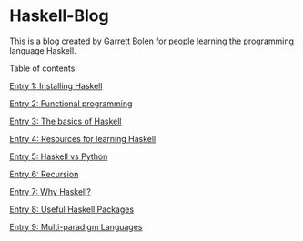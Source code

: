 # Haskell-Blog
This is a blog created by Garrett Bolen for people learning the programming language Haskell.

Table of contents:

[Entry 1: Installing Haskell](https://github.com/garrettbolen/Haskell-Blog/blob/main/Entry1.md)

[Entry 2: Functional programming](https://github.com/garrettbolen/Haskell-Blog/blob/main/Entry2.md)

[Entry 3: The basics of Haskell](https://github.com/garrettbolen/Haskell-Blog/blob/main/Entry3.md)

[Entry 4: Resources for learning Haskell](https://github.com/garrettbolen/Haskell-Blog/blob/main/Entry4.md)

[Entry 5: Haskell vs Python](https://github.com/garrettbolen/Haskell-Blog/blob/main/Entry5.md)

[Entry 6: Recursion](https://github.com/garrettbolen/Haskell-Blog/blob/main/Entry6.md)

[Entry 7: Why Haskell?](https://github.com/garrettbolen/Haskell-Blog/blob/main/Entry7.md)

[Entry 8: Useful Haskell Packages](https://github.com/garrettbolen/Haskell-Blog/blob/main/Entry8.md)

[Entry 9: Multi-paradigm Languages](https://github.com/garrettbolen/Haskell-Blog/blob/main/Entry9.md)
